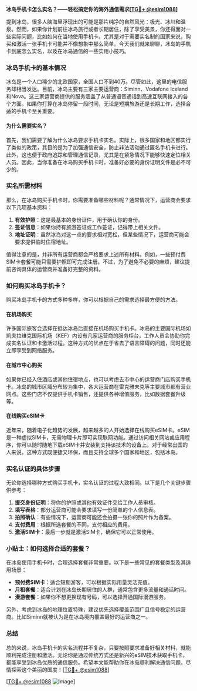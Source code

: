 **冰岛手机卡怎么实名？——轻松搞定你的海外通信需求[[TG💪+ @esim1088](https://t.me/s/esim1088)]**

提到冰岛，很多人脑海里浮现出的可能是那片纯净的自然风光：极光、冰川和温泉。然而，如果你计划前往冰岛旅行或者长期居住，除了享受美景，你还得面对一些实际问题，比如如何在当地使用手机卡。尤其是对于需要实名制的国家来说，购买和激活一张手机卡可能并不像想象中那么简单。今天我们就来聊聊，冰岛的手机卡到底怎么实名，以及在冰岛通信的一些实用小技巧。

### 冰岛手机卡的基本情况

冰岛是一个人口稀少的北欧国家，全国人口不到40万。尽管如此，这里的电信服务却相当发达。目前，冰岛主要有三家主要运营商：Siminn、Vodafone Iceland和Nova。这三家运营商提供的服务涵盖了从普通语音通话到高速互联网接入的各个方面。如果你打算在冰岛停留一段时间，无论是短期旅游还是长期工作，选择合适的手机卡至关重要。

#### 为什么需要实名？

首先，我们需要了解为什么冰岛要求手机卡实名。实际上，很多国家和地区都实行了类似的政策，其目的是为了加强通信安全，防止非法活动通过匿名手机卡进行。此外，这也便于政府追踪和管理通信记录，尤其是在紧急情况下能够快速定位相关人员。因此，当你准备在冰岛购买手机卡时，准备好必要的身份证明文件是必不可少的。

### 实名所需材料

那么，在冰岛购买手机卡时，你需要准备哪些材料呢？通常情况下，运营商会要求以下几项基本资料：

1. **有效护照**：这是最基本的身份证件，用于确认你的身份。
2. **签证信息**：如果你持有旅游签证或工作签证，记得带上相关文件。
3. **地址证明**：虽然冰岛对这一点的要求相对宽松，但某些情况下，运营商可能会要求提供临时住宿地址。

值得注意的是，并非所有运营商都会严格要求上述所有材料。例如，一些预付费SIM卡套餐可能只需要护照即可完成注册。不过，为了避免不必要的麻烦，建议提前咨询具体的运营商并准备好完整的资料。

### 如何购买冰岛手机卡？

购买冰岛手机卡的方式多种多样，你可以根据自己的需求选择最方便的方法。

#### 在机场购买

许多国际旅客会选择在抵达冰岛后直接在机场购买手机卡。冰岛的主要国际机场如凯夫拉维克国际机场（KEF）内设有几家运营商的服务柜台，工作人员会协助你完成实名认证和卡激活过程。这种方式的优点在于省去了语言障碍的问题，同时还能立即享受到网络服务。

#### 在城市中心购买

如果你已经入住酒店或其他住宿地点，也可以考虑去市中心的运营商门店购买手机卡。冰岛的城市区域分布较为集中，各大运营商在雷克雅未克等主要城市都有营业网点。这些门店不仅提供手机卡销售，还提供各种增值服务，比如数据套餐升级等。

#### 在线购买eSIM卡

近年来，随着电子化趋势的发展，越来越多的人开始选择在线购买eSIM卡。eSIM是一种虚拟SIM卡，无需物理卡片即可实现联网功能。通过访问相关网站或应用程序，你可以随时随地下载eSIM卡并安装到支持该技术的设备上。对于经常出国的人来说，这种方式既便捷又环保，而且支持全球多个国家和地区，包括冰岛。

### 实名认证的具体步骤

无论你选择哪种方式购买手机卡，实名认证的过程大致相同。以下是几个关键步骤供参考：

1. **提交身份证明**：将你的护照或其他有效证件交给工作人员审核。
2. **填写表格**：部分运营商可能会要求填写一份简单的个人信息表。
3. **拍照确认**：有些情况下，运营商可能还会拍摄一张你的照片作为备案。
4. **支付费用**：根据所选套餐的不同，支付相应的费用。
5. **激活SIM卡**：最后一步就是激活SIM卡，确保它可以正常使用。

### 小贴士：如何选择合适的套餐？

在冰岛使用手机卡时，合理选择套餐非常重要。以下是一些常见的套餐类型及其适用场景：

- **预付费SIM卡**：适合短期游客，可以根据实际用量灵活充值。
- **月租套餐**：适合计划在冰岛长期居住的人群，通常包含更多流量和通话时间。
- **漫游套餐**：如果你不想更换现有号码，可以选择开通国际漫游服务。

另外，考虑到冰岛的地理位置特殊，建议优先选择覆盖范围广且信号稳定的运营商。比如Siminn就被认为是在冰岛境内覆盖最好的运营商之一。

### 总结

总的来说，冰岛手机卡的实名流程并不复杂，只要按照要求准备好相关材料，就能顺利完成注册和激活。无论你是通过传统方式还是新兴的eSIM技术获取手机卡，都能享受到冰岛优质的通信服务。希望本文能帮助你在冰岛顺利解决通信问题，尽情探索这个美丽的国度！[[TG💪+ @esim1088](https://t.me/s/esim1088)]

[[TG💪+ @esim1088](https://t.me/s/esim1088) ![Image](https://i.postimg.cc/4NQfJmqS/Snipaste-2025-05-13-00-14-12.png)]